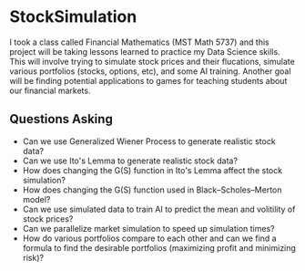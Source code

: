 # StockSimulation
I took a class called Financial Mathematics (MST Math 5737) and this project will be taking lessons learned to practice my Data Science skills. This will involve trying to simulate stock prices and their flucations, simulate various portfolios (stocks, options, etc), and some AI training. Another goal will be finding potential applications to games for teaching students about our financial markets.

## Questions Asking
 - Can we use Generalized Wiener Process to generate realistic stock data?
 - Can we use Ito's Lemma to generate realistic stock data?
 - How does changing the G(S) function in Ito's Lemma affect the stock simulation?
 - How does changing the G(S) function used in Black–Scholes–Merton model?
 - Can we use simulated data to train AI to predict the mean and volitility of stock prices?
 - Can we parallelize market simulation to speed up simulation times?
 - How do various portfolios compare to each other and can we find a formula to find the desirable portfolios (maximizing profit and minimizing risk)?
